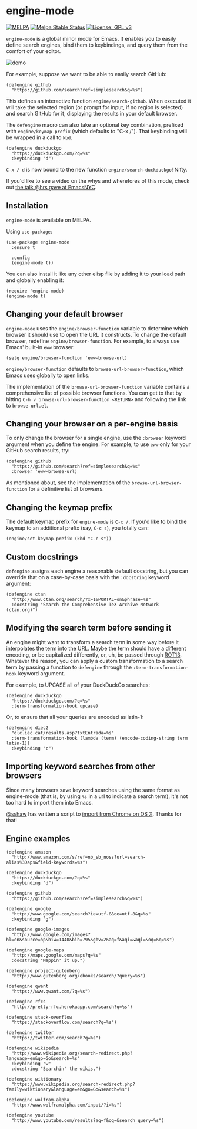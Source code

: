 # engine-mode

[![MELPA](http://melpa.org/packages/engine-mode-badge.svg)](http://melpa.org/#/engine-mode)
[![Melpa Stable Status](http://melpa-stable.milkbox.net/packages/engine-mode-badge.svg)](http://melpa-stable.milkbox.net/#/engine-mode)
[![License: GPL v3](https://img.shields.io/badge/License-GPL%20v3-blue.svg)](http://www.gnu.org/licenses/gpl-3.0)

`engine-mode` is a global minor mode for Emacs. It enables you to easily define
search engines, bind them to keybindings, and query them from the comfort of
your editor.

![demo](doc/demo.gif)

For example, suppose we want to be able to easily search GitHub:

```emacs
(defengine github
  "https://github.com/search?ref=simplesearch&q=%s")
```

This defines an interactive function `engine/search-github`. When executed it
will take the selected region (or prompt for input, if no region is selected)
and search GitHub for it, displaying the results in your default browser.

The `defengine` macro can also take an optional key combination, prefixed with
`engine/keymap-prefix` (which defaults to "C-x /"). That keybinding will be
wrapped in a call to `kbd`.

```emacs
(defengine duckduckgo
  "https://duckduckgo.com/?q=%s"
  :keybinding "d")
```

`C-x / d` is now bound to the new function `engine/search-duckduckgo`! Nifty.

If you'd like to see a video on the whys and wherefores of this mode, check out
[the talk @hrs gave at EmacsNYC].

## Installation

`engine-mode` is available on MELPA.

Using `use-package`:

``` emacs
(use-package engine-mode
  :ensure t

  :config
  (engine-mode t))
```

You can also install it like any other elisp file by adding it to your load path
and globally enabling it:

```emacs
(require 'engine-mode)
(engine-mode t)
```

## Changing your default browser

`engine-mode` uses the `engine/browser-function` variable to determine which
browser it should use to open the URL it constructs. To change the default
browser, redefine `engine/browser-function`. For example, to always use Emacs'
built-in `eww` browser:

```emacs
(setq engine/browser-function 'eww-browse-url)
```

`engine/browser-function` defaults to `browse-url-browser-function`, which Emacs
uses globally to open links.

The implementation of the `browse-url-browser-function` variable contains a
comprehensive list of possible browser functions. You can get to that by hitting
`C-h v browse-url-browser-function <RETURN>` and following the link to
`browse-url.el`.

## Changing your browser on a per-engine basis

To only change the browser for a single engine, use the `:browser` keyword
argument when you define the engine. For example, to use `eww` only for your
GitHub search results, try:

```emacs
(defengine github
  "https://github.com/search?ref=simplesearch&q=%s"
  :browser 'eww-browse-url)
```

As mentioned about, see the implementation of the `browse-url-browser-function`
for a definitive list of browsers.

## Changing the keymap prefix

The default keymap prefix for `engine-mode` is `C-x /`. If you'd like to bind
the keymap to an additional prefix (say, `C-c s`), you totally can:

```emacs
(engine/set-keymap-prefix (kbd "C-c s"))
```

## Custom docstrings

`defengine` assigns each engine a reasonable default docstring, but you can
override that on a case-by-case basis with the `:docstring` keyword argument:

```emacs
(defengine ctan
  "http://www.ctan.org/search/?x=1&PORTAL=on&phrase=%s"
  :docstring "Search the Comprehensive TeX Archive Network (ctan.org)")
```

## Modifying the search term before sending it

An engine might want to transform a search term in some way before it
interpolates the term into the URL. Maybe the term should have a different
encoding, or be capitalized differently, or, uh, be passed through [ROT13].
Whatever the reason, you can apply a custom transformation to a search term by
passing a function to `defengine` through the `:term-transformation-hook`
keyword argument.

For example, to UPCASE all of your DuckDuckGo searches:

```emacs
(defengine duckduckgo
  "https://duckduckgo.com/?q=%s"
  :term-transformation-hook upcase)
```

Or, to ensure that all your queries are encoded as latin-1:

```emacs
(defengine diec2
  "dlc.iec.cat/results.asp?txtEntrada=%s"
  :term-transformation-hook (lambda (term) (encode-coding-string term latin-1))
  :keybinding "c")
```

## Importing keyword searches from other browsers

Since many browsers save keyword searches using the same format as engine-mode
(that is, by using `%s` in a url to indicate a search term), it's not too hard
to import them into Emacs.

[@sshaw] has written a script to [import from Chrome on OS X]. Thanks for that!

## Engine examples

```emacs
(defengine amazon
  "http://www.amazon.com/s/ref=nb_sb_noss?url=search-alias%3Daps&field-keywords=%s")

(defengine duckduckgo
  "https://duckduckgo.com/?q=%s"
  :keybinding "d")

(defengine github
  "https://github.com/search?ref=simplesearch&q=%s")

(defengine google
  "http://www.google.com/search?ie=utf-8&oe=utf-8&q=%s"
  :keybinding "g")

(defengine google-images
  "http://www.google.com/images?hl=en&source=hp&biw=1440&bih=795&gbv=2&aq=f&aqi=&aql=&oq=&q=%s")

(defengine google-maps
  "http://maps.google.com/maps?q=%s"
  :docstring "Mappin' it up.")

(defengine project-gutenberg
  "http://www.gutenberg.org/ebooks/search/?query=%s")

(defengine qwant
  "https://www.qwant.com/?q=%s")

(defengine rfcs
  "http://pretty-rfc.herokuapp.com/search?q=%s")

(defengine stack-overflow
  "https://stackoverflow.com/search?q=%s")

(defengine twitter
  "https://twitter.com/search?q=%s")

(defengine wikipedia
  "http://www.wikipedia.org/search-redirect.php?language=en&go=Go&search=%s"
  :keybinding "w"
  :docstring "Searchin' the wikis.")

(defengine wiktionary
  "https://www.wikipedia.org/search-redirect.php?family=wiktionary&language=en&go=Go&search=%s")

(defengine wolfram-alpha
  "http://www.wolframalpha.com/input/?i=%s")

(defengine youtube
  "http://www.youtube.com/results?aq=f&oq=&search_query=%s")
```

[the talk @hrs gave at EmacsNYC]: https://www.youtube.com/watch?v=MBhJBMYfWUo
[ROT13]: https://en.wikipedia.org/wiki/ROT13
[@sshaw]: https://github.com/sshaw
[import from Chrome on OS X]: https://gist.github.com/sshaw/9b635eabde582ebec442
